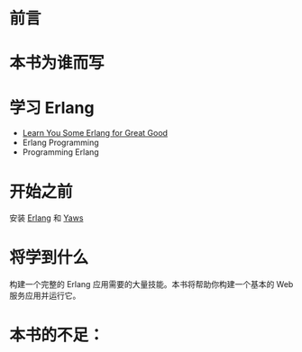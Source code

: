 # 前言
# 本书为谁而写
# 学习 Erlang
- [Learn You Some Erlang for Great Good](http://learnyousomeerlang.com/)
- Erlang Programming
- Programming Erlang
# 开始之前
安装 [Erlang](http://www.erlang.org/) 和 [Yaws](http://yaws.hyber.org/)
# 将学到什么
构建一个完整的 Erlang 应用需要的大量技能。本书将帮助你构建一个基本的 Web 服务应用并运行它。

# 本书的不足：
